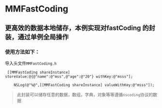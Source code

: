 # MMFastCoding
## 更高效的数据本地储存，本例实现对fastCoding 的封装，通过单例全局操作

### 使用方法如下：

导入头文件`MMFastCoding.h`

```
 [[MMFastCoding shareInstance] storeValue:@{@"name":@"mss",@"age":@"20"} withKey:@"msss"];
```

```
	NSLog(@"%@",[[MMFastCoding shareInstance] valueWithKey:@"msss"]);
```

> 此封装可以储存任意的数据，数组，字典，对象等等遵循`nscoding`协议的数据    